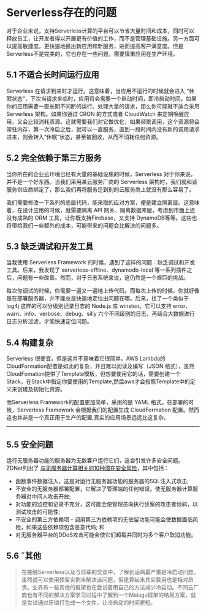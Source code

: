 # Serverless存在的问题

对于企业来说，支持Serverless计算的平台可以节省大量时间和成本，同时可以释放员工，让开发者得以开展更有价值的工作，而不是管理基础设施。另一方面可以提高敏捷度，更快速地推出新应用和新服务，进而提高客户满意度。但是Serverless不是完美的，它也存在一些问题，需要慎重应用在生产环境。

## 5.1 不适合长时间运行应用

Serverless 在请求到来时才运行。这意味着，当应用不运行的时候就会进入 “休眠状态”，下次当请求来临时，应用将会需要一个启动时间，即冷启动时间。如果你的应用需要一直长期不间断的运行、处理大量的请求，那么你可能就不适合采用 Serverless 架构。如果你通过 CRON 的方式或者 CloudWatch 来定期唤醒应用，又会比较消耗资源。这就需要我们对它做优化，如果频繁调用，这个资源将会常驻内存，第一次冷启之后，就可以一直服务，直到一段时间内没有新的调用请求进来，则会转入“休眠”状态，甚至被回收，从而不消耗任何资源。

## 5.2 完全依赖于第三方服务

当你所在的企业云环境已经有大量的基础设施的时候，Serverless 对于你来说，并不是一个好东西。当我们采用某云服务厂商的 Serverless 架构时，我们就和该服务供应商绑定了，那么我们再将服务迁到别的云服务商上就没有那么容易了。

我们需要修改一下系列的底层代码，能采取的应对方案，便是建立隔离层。这意味着，在设计应用的时候，就需要隔离 API 网关、隔离数据库层，考虑到市面上还没有成熟的 ORM 工具，让你既支持Firebase，又支持 DynamoDB等等。这些也将带给我们一些额外的成本，可能带来的问题会比解决的问题多。

## 5.3 缺乏调试和开发工具

当我使用 Serverless Framework 的时候，遇到了这样的问题：缺乏调试和开发工具。后来，我发现了 serverless-offline、dynamodb-local 等一系列插件之后，问题有一些改善。然而，对于日志系统来说，这仍然是一个艰巨的挑战。

每次你调试的时候，你需要一遍又一遍地上传代码。而每次上传的时候，你就好像是在部署服务器，并不能总是快速地定位出问题在哪。后来，找了一个类似于 log4j 这样的可以分级别记录日志的 Node.js 库 winston。它可以支持 error、warn、info、verbose、debug、silly 六个不同级别的日志，再结合大数据进行日志分析过滤，才能快速定位问题。

## 5.4 构建复杂

Serverless 很便宜，但是这并不意味着它很简单。AWS Lambda的 CloudFormation配置是如此的复杂，并且难以阅读及编写（JSON 格式），虽然CloudFomation提供了Template模板，但想要使用它的话，需要创建一个Stack，在Stack中指定你要使用的Template,然后aws才会按照Template中的定义来创建及初始化资源。

而Serverless Framework的配置更加简单，采用的是 YAML 格式。在部署的时候，Serverless Framework 会根据我们的配置生成 CloudFormation 配置。然而这也并非是一个真正用于生产的配置,真实的应用场景远远比这复杂。

---

## 5.5 安全问题

运行无服务器功能的服务器为无数客户运行它们，这会引发许多安全问题。ZDNet列出了 [与无服务器计算相关的10种潜在安全风险](https://www.zdnet.com/article/the-top-10-risks-for-apps-on-serverless-architectures/)，其中包括：

- 函数事件数据注入，这是对运行无服务器功能的服务器的SQL注入式攻击;
- 不安全的无服务器部署配置，它解决了管理端的任何错误，使无服务器计算服务器对中间人攻击开放;
- 对功能的监控和记录不充分，这可能会使管理员向执行侦察的攻击者倾斜，以测试攻击的可能性;
- 不安全的第三方依赖项 - 调用第三方依赖项的无驻留功能可能会使数据面临风险，如果这些依赖项包含恶意代码; 和
- 对无服务器平台的DDoS攻击可能会使它们超载并同时为多个客户取消功能。

## 5.6 ˜其他

> 在接触Serverless以及与前辈的交谈中，了解到诟病最严重是冷启动问题。虽然说可以使用预留实例来解决该问题，但是算起来其实费用也是相对昂贵。业界有一些其他的框架也在尝试着用自己的方法减少冷启动。不同云厂商也有不同的解决方案学习过程中了解到一个Malagu框架的结局方案，就是尝试通过压缩打包成一个文件，让冷启动的时间更短。

